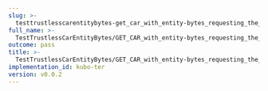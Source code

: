 ```yaml
---
slug: >-
  testtrustlesscarentitybytes-get_car_with_entity-bytes_requesting_the_first_byte_of_a_file_(accept_header)-body
full_name: >-
  TestTrustlessCarEntityBytes/GET_CAR_with_entity-bytes_requesting_the_first_byte_of_a_file_(Accept_Header)/Body
outcome: pass
title: >-
  TestTrustlessCarEntityBytes/GET_CAR_with_entity-bytes_requesting_the_first_byte_of_a_file_(Accept_Header)/Body
implementation_id: kubo-ter
version: v0.0.2
---
```


